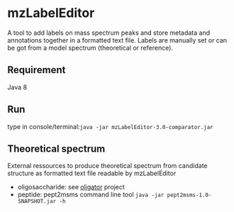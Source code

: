 # mzLabelEditor
A tool to add labels on mass spectrum peaks and store metadata and annotations together in a formatted text file. Labels are manually set or can be got from a model spectrum (theoretical or reference).

## Requirement

Java 8

## Run

type in console/terminal:`java -jar mzLabelEditor-3.0-comparator.jar`

##  Theoretical spectrum
External ressources to produce theoretical spectrum from candidate structure as formatted text file readable by mzLabelEditor

* oligosaccharide: see [oligator](https://github.com/vlollier/oligator) project
* peptide: pept2msms command line tool `java -jar pept2msms-1.0-SNAPSHOT.jar -h`

